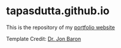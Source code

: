 # tapasdutta.github.io

This is the repository of my [portfolio website](https://tapaskumardutta1.github.io/)

Template Credit: [Dr. Jon Baron](https://jonbarron.info/)
